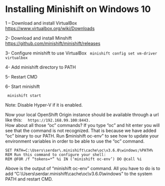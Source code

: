 # Installing Minishift on Windows 10

1 – Download and install VirtualBox
https://www.virtualbox.org/wiki/Downloads

2- Download and install Minshift
https://github.com/minishift/minishift/releases

3- Configure minishift to use VirtualBox
 ```  minishift config set vm-driver virtualbox ```  

4- Add minishift directory to PATH

5- Restart CMD

6- Start minishift

```  minishift start ```  

Note: Disable Hyper-V if it is enabled.

Now your local OpenShift Origin instance should be available through a url like this: ```  https://192.168.99.100:8443.```  
How about all those “oc” commands? If you type “oc” and hit enter you will see that the command is not recognized. That is because we have added “oc” binary to our PATH. Run $minishift oc-env” to see how to update your environment variables in order to be able to use the “oc” command.
```  C:\Users\serdar>minishift oc-env  
SET PATH=C:\Users\serdar\.minishift\cache\oc\v3.6.0\windows;%PATH%
REM Run this command to configure your shell:
REM @FOR /f “tokens=*” %i IN (‘minishift oc-env’) DO @call %i
``` 
Above is the output of “minishift oc-env” command. All you have to do is to add “C:\Users\serdar\.minishift\cache\oc\v3.6.0\windows” to the system PATH and restart CMD.

